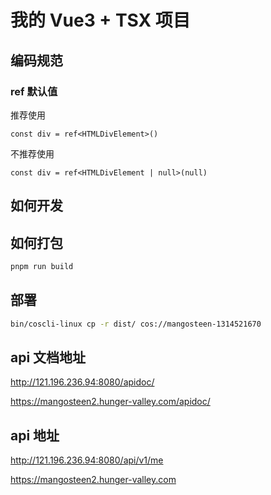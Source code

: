 # 我的 Vue3 + TSX 项目

## 编码规范

### ref 默认值

推荐使用

```tsx
const div = ref<HTMLDivElement>()
```

不推荐使用

```tsx
const div = ref<HTMLDivElement | null>(null)
```

## 如何开发

## 如何打包
```bash
pnpm run build
```

## 部署
```bash
bin/coscli-linux cp -r dist/ cos://mangosteen-1314521670
```

## api 文档地址

http://121.196.236.94:8080/apidoc/

https://mangosteen2.hunger-valley.com/apidoc/

## api 地址

http://121.196.236.94:8080/api/v1/me

https://mangosteen2.hunger-valley.com
